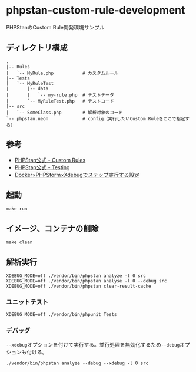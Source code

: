 # phpstan-custom-rule-development
PHPStanのCustom Rule開発環境サンプル

## ディレクトリ構成
```
.
|-- Rules
|   `-- MyRule.php           # カスタムルール
|-- Tests
|   `-- MyRuleTest
|       |-- data
|       |   `-- my-rule.php  # テストデータ
|       `-- MyRuleTest.php   # テストコード
|-- src                  
|   `-- SomeClass.php        # 解析対象のコード
`-- phpstan.neon             # config（実行したいCustom Ruleをここで指定する）
```

## 参考
- [PHPStan公式 - Custom Rules](https://phpstan.org/developing-extensions/rules)
- [PHPStan公式 - Testing](https://phpstan.org/developing-extensions/testing)
- [Docker×PHPStorm×Xdebugでステップ実行する設定](https://zenn.dev/micronn/articles/5f3cd1d94f99fd)

## 起動
```
make run
```

## イメージ、コンテナの削除
```
make clean
```

## 解析実行
```
XDEBUG_MODE=off ./vendor/bin/phpstan analyze -l 0 src
XDEBUG_MODE=off ./vendor/bin/phpstan analyse -l 0 --debug src
XDEBUG_MODE=off ./vendor/bin/phpstan clear-result-cache
```

### ユニットテスト
```
XDEBUG_MODE=off ./vendor/bin/phpunit Tests
```

### デバッグ
`--xdebug`オプションを付けて実行する。並行処理を無効化するため`--debug`オプションも付ける。
```
./vendor/bin/phpstan analyze --debug --xdebug -l 0 src 
```
